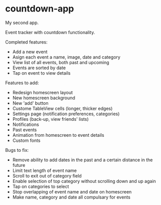 # countdown-app
My second app.

Event tracker with countdown functionality. 

Completed features:

- Add a new event
- Asign each event a name, image, date and category
- View list of all events, both past and upcoming
- Events are sorted by date
- Tap on event to view details

Features to add:

- Redesign homescreen layout
- New homescreen background
- New 'add' button
- Custome TableView cells (longer, thicker edges)
- Settings page (notification preferences, categories)
- Profiles (back-up, view friends' lists)
- Notifications
- Past events
- Animation from homescreen to event details
- Custom fonts

Bugs to fix:

- Remove ability to add dates in the past and a certain distance in the future
- Limit text length of event name
- Scroll to exit out of category field
- Enable selection of top category without scrolling down and up again
- Tap on categories to select
- Stop overlapping of event name and date on homescreen
- Make name, category and date all compulsary for events
